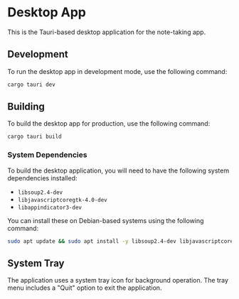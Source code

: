 # Desktop App

This is the Tauri-based desktop application for the note-taking app.

## Development

To run the desktop app in development mode, use the following command:

```bash
cargo tauri dev
```

## Building

To build the desktop app for production, use the following command:

```bash
cargo tauri build
```

### System Dependencies

To build the desktop application, you will need to have the following system dependencies installed:

- `libsoup2.4-dev`
- `libjavascriptcoregtk-4.0-dev`
- `libappindicator3-dev`

You can install these on Debian-based systems using the following command:

```bash
sudo apt update && sudo apt install -y libsoup2.4-dev libjavascriptcoregtk-4.0-dev libappindicator3-dev
```

## System Tray

The application uses a system tray icon for background operation. The tray menu includes a "Quit" option to exit the application.
